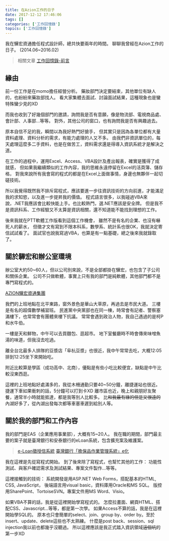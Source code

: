 ```yaml
---
title: 在Azion工作的日子
date: 2017-12-12 17:46:06
tags: []
categories: ['工作回憶錄']
topics: ['工作回憶錄']
---
```



我在驊宏資通擔任程式設計師，總共快要兩年的時間。
聊聊我曾經在Azion工作的日子。
(2014.06~2016.02)

<!--more-->

>相關文章
>[工作回憶錄-前言](/work-history/)

## 緣由
前一份工作是在momo擔任經營分析。
藥妝部門決定要結束，其他單位有缺人的，也紛紛來藥妝部找人。
看大家集體去面試、討論面試結果，這種現象也是蠻特殊蠻少見的XD

而我也收到了好幾個部門的邀請，詢問我是否有意願，像是物流部、電視商品處、會計部、人事部...等等。
對外，其他公司的窗口，也有詢問我是否有興趣過去。

原本自信不足的我，瞬間以為我好熱門好搶手，
但其實只是因為各單位都有大量資料處理、資料分析的需求，有能力處理的人又不多。
由我們非資訊單位的，每天處理這麼多二手資料，也是在做苦工，資料需求還是得導入資訊系統才是解決之道。

在工作的過程中，運用Excel、Access、VBA設計及產出報表，確實是獲得了成就感，
但如果我繼續類似的工作內容，我的思維永遠停留在Excel的活頁簿、儲存格，
對我來說所有我會寫的程式的都是在Excel上面做事情，身邊也無夥伴一起切磋技術。

所以我覺得既然我不排斥寫程式，應該要進一步往資訊技術的方向前進，才能滿足我的求知慾，以及進一步提昇我的價值。
程式語言很多，以我碰過VBA來說，.NET我應該會比較快能上手。也比較熱門，選.NET應該是安全牌。
但是我不是資訊科系、工作經驗又不太算是資訊相關，還不知道能不能找到理想的工作。

後來我就在PTT軟體工作版看到這個工作機會，
雖然不是有名的企業、也沒有嚇死人的薪水，
但徵才文有寫到不限本科系，數學系、統計系也很OK，我就決定寄信試試看了。
面試官也說我寫過VBA，也算是有一點基礎，總之後來我就錄取了。

## 關於驊宏和辦公室環境
辦公室大約50~60人，但以公司別來說，不是全部都掛在驊宏，也包含了子公司和關係企業。
公司不只做軟體，事實上只有我的部門是純軟體，其他部門都不是專門寫程式的。

[AZION驊宏資通集團](http://www.azion.com.tw/)

我們的上班地點在北平東路，窗外景色是華山大草原，再過去是市民大道。
三樓是有名的超偉數學補習班。
民進黨中央黨部也在同一棟，時常會有記者、警察塞滿樓下，也常常會有團體來樓下抗議。
常常會遇到政治人物，我自己遇過的是柯P和水牛伯。

一樓是天和鮮物，中午可以去買麵包、逛超市。
地下室餐廳時不時會傳來味噌魚湯的味道，但我沒去吃過。

離全台北最多人排隊的豆漿店「阜杭豆漿」也很近，我中午常常去吃，大概12:05排到12:25坐下來開始吃。

附近比較算是學區（成功高中、北商），優點是有些小吃比較便宜，缺點是中午比較沒東西逛。

這裡的上班地點好處滿多的，我從木柵通勤只要40~50分鐘，離捷運站也很近。
捷運下車如果衝刺的話，5分鐘可以打到卡XD
離市區也近，晚上和親朋好友聚餐，通常半小時就能抵達，都是我等別人比較多。
比~~和我最有緣的但是又很遠的~~內湖好多了，從內湖出發每次都等車塞車遲到給別人等。

## 關於我的部門和工作內容

我的部門是EAS（企業應用事業部），大概有15~20人。
我在職的期間，部門最主要的案子就是臺灣銀行和安泰銀行的eLoan系統，包含擴充案及維護案。

>[e-Loan徵授信系統](http://www.azion.com.tw/page2.aspx?cid=102&lid=106&id=148&cat_num=3)
>[臺灣銀行「擔保品作業管理系統」e化](http://www.azion.com.tw/list_page.aspx?cid=105&&uid=149)

我在這裡是先從寫程式開始。
到了後來除了寫程式，也幫忙其他的工作：
功能性測試、與客戶確認需求及測試結果、專案文件製作...等等。

這裡接觸到的技術：
系統開發是用ASP.NET Web Forms，搭配基本的HTML, CSS, JavaScript，
後端語言用visual basic，資料庫用Oracle和MS SQL。
版控用SharePoint、TortoiseSVN。專案文件用MS Word、Visio。


如果VBA不算的話，我是從這裡開始學寫程式的。
怎麼拉畫面、網頁HTML、搭配CSS、Javascript...等等，都是第一次學。
如果Access不算的話，我是在這裡開始學SQL的。
原本也只會簡單的select、join、group by、order by。至於insert、update、delete這些也不太熟練。
什麼是post back、session、sql injection我以前也都幾乎沒聽過。
所以這裡應該是我正式踏入資訊領域~~這個坑~~的第一步XD
